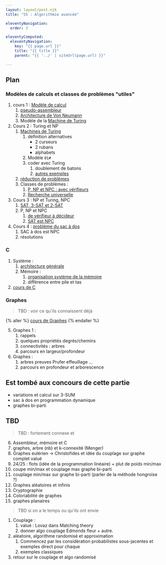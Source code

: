 ```yaml
---
layout: layout/post.njk 
title: "S5 : Algorithmie avancée"

eleventyNavigation:
  order: 3

eleventyComputed:
  eleventyNavigation:
    key: "{{ page.url }}"
    title: "{{ title }}"
    parent: "{{ '../' | siteUrl(page.url) }}"

---
```


## Plan

### Modèles de calculs et classes de problèmes "utiles"

1. cours 1 : [Modèle de calcul](/cours/algorithmie/#modèle-calculs)
   1. [pseudo-assembleur](/cours/algorithmie/exécuter-code/pseudo-assembleur/)
   2. [Architecture de Von Neumann](/cours/algorithmie/exécuter-code/von-neumann/)
   3. Modèle de la [Machine de Turing](/cours/algorithmie/machine-turing/)
2. Cours 2 : Turing et NP
   1. [Machines de Turing](/cours/algorithmie/machine-turing/)
      1. définition alternatives
         - 2 curseurs
         - 2 rubans
         - alphabets
      2. Modèle `01#`
      3. coder avec Turing
         1. doublement de batons
         2. [autres exemples](https://courses.cs.washington.edu/courses/cse431/14sp/scribes/lec3.pdf)
   2. [réduction de problèmes](/cours/algorithmie/problème-réduction/)
   3. Classes de problèmes :
      1. [P, NP et NPC : avec vérifieurs](/cours/algorithmie/problèmes-NP/)
      2. [Recherche universelle](/cours/algorithmie/recherche-universelle/)
3. Cours 3 : NP et Turing, NPC
   1. [SAT, 3-SAT et 2-SAT](/cours/algorithmie/problème-SAT/)
   2. P, NP et NPC
      1. [de vérifieur à décideur](/cours/algorithmie/décision-problèmes/)
      2. [SAT est NPC](/cours/algorithmie/décision-problèmes/SAT-NPC/)
4. Cours 4 : [problème du sac à dos](/cours/algorithmie/problème-sac-à-dos/)
   1. SAC à dos est NPC
   2. résolutions

### C

1. Système :
   1. [architecture générale](/cours/système/architecture-ordinateur/#général)
   2. Mémoire :
      1. [organisation système de la mémoire](/cours/système/système-exploitation/process/#forme-finale)
      2. différence entre pile et tas
2. [cours de C](/cours/système/langage-c/)

### Graphes

> TBD : voir ce qu'ils connaissent déjà

{% aller %}
[cours de Graphes](/cours/graphes/)
{% endaller %}

5. Graphes 1 :
   1. rappels
   2. quelques propriétés degrés/chemins
   3. connectivités : arbres
   4. parcours en largeur/profondeur
6. Graphes :
   1. arbres preuves Prufer effeuillage ...
   2. parcours en profondeur et arborescence

## Est tombé aux concours de cette partie

- variations et calcul sur 3-SUM
- sac à dos en programmation dynamique
- graphes bi-parti

## TBD

> TBD : fortement connexe et
> 

6.  Assembleur, mémoire et C
7.  graphes, arbre (nb) et k-connexité (Menger)
8.  Graphes eulérien -> Christofides et idée du couplage sur graphe complet valué
9.  24/25 : flots (idée de la programmation linéaire) + plut de poids min/max
10. coupe min/max et couplage max graphe bi-parti
11. couplage min/max sur graphe bi-parti (parler de la méthode hongroise ?)
12. Graphes aléatoires et infinis
13. Cryptographie
14. Coloriabilité de graphes
15. graphes planaires

> TBD si on a le temps ou qu'ils ont envie

1. Couplage :
    1. valué : Lovaz dans Matching theory
    2. donner algo couplage Edmonds fleur + autre.
2. aléatoire, algorithme randomisé et approximation
    1. Commencez par les considération probabilistes sous-jacentes et exemples direct pour chaque
    2. exemples classiques
3. retour sur le couplage et algo randomisé
